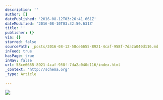 ```yaml
---
description: ''
author: []
datePublished: '2016-08-12T03:26:41.661Z'
dateModified: '2016-08-10T03:32:50.631Z'
title: ''
publisher: {}
via: {}
starred: false
sourcePath: _posts/2016-08-12-58ce6655-8921-4caf-958f-7da2a040d116.md
inFeed: true
hasPage: true
inNav: false
url: 58ce6655-8921-4caf-958f-7da2a040d116/index.html
_context: 'http://schema.org'
_type: Article

---
```

![](https://the-grid-user-content.s3-us-west-2.amazonaws.com/0c1e8699-3277-49f1-8454-8b2245f194bc.jpg)